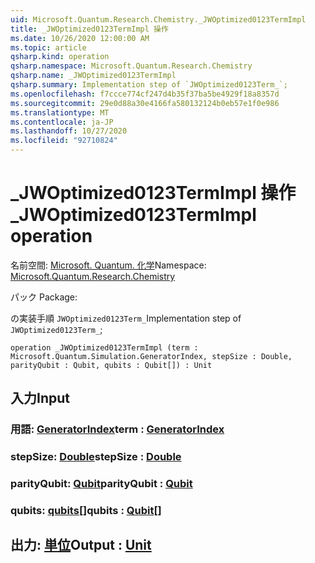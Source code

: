 ```yaml
---
uid: Microsoft.Quantum.Research.Chemistry._JWOptimized0123TermImpl
title: _JWOptimized0123TermImpl 操作
ms.date: 10/26/2020 12:00:00 AM
ms.topic: article
qsharp.kind: operation
qsharp.namespace: Microsoft.Quantum.Research.Chemistry
qsharp.name: _JWOptimized0123TermImpl
qsharp.summary: Implementation step of `JWOptimized0123Term_`;
ms.openlocfilehash: f7ccce774cf247d4b35f37ba5be4929f18a8357d
ms.sourcegitcommit: 29e0d88a30e4166fa580132124b0eb57e1f0e986
ms.translationtype: MT
ms.contentlocale: ja-JP
ms.lasthandoff: 10/27/2020
ms.locfileid: "92710824"
---
```

# <a name="_jwoptimized0123termimpl-operation"></a><span data-ttu-id="303c8-102">_JWOptimized0123TermImpl 操作</span><span class="sxs-lookup"><span data-stu-id="303c8-102">_JWOptimized0123TermImpl operation</span></span>

<span data-ttu-id="303c8-103">名前空間: [Microsoft. Quantum. 化学](xref:Microsoft.Quantum.Research.Chemistry)</span><span class="sxs-lookup"><span data-stu-id="303c8-103">Namespace: [Microsoft.Quantum.Research.Chemistry](xref:Microsoft.Quantum.Research.Chemistry)</span></span>

<span data-ttu-id="303c8-104">パック [](https://nuget.org/packages/)</span><span class="sxs-lookup"><span data-stu-id="303c8-104">Package: [](https://nuget.org/packages/)</span></span>


<span data-ttu-id="303c8-105">の実装手順 `JWOptimized0123Term_`</span><span class="sxs-lookup"><span data-stu-id="303c8-105">Implementation step of `JWOptimized0123Term_`;</span></span>

```qsharp
operation _JWOptimized0123TermImpl (term : Microsoft.Quantum.Simulation.GeneratorIndex, stepSize : Double, parityQubit : Qubit, qubits : Qubit[]) : Unit
```


## <a name="input"></a><span data-ttu-id="303c8-106">入力</span><span class="sxs-lookup"><span data-stu-id="303c8-106">Input</span></span>

### <a name="term--generatorindex"></a><span data-ttu-id="303c8-107">用語: [GeneratorIndex](xref:Microsoft.Quantum.Simulation.GeneratorIndex)</span><span class="sxs-lookup"><span data-stu-id="303c8-107">term : [GeneratorIndex](xref:Microsoft.Quantum.Simulation.GeneratorIndex)</span></span>




### <a name="stepsize--double"></a><span data-ttu-id="303c8-108">stepSize: [Double](xref:microsoft.quantum.lang-ref.double)</span><span class="sxs-lookup"><span data-stu-id="303c8-108">stepSize : [Double](xref:microsoft.quantum.lang-ref.double)</span></span>




### <a name="parityqubit--qubit"></a><span data-ttu-id="303c8-109">parityQubit: [Qubit](xref:microsoft.quantum.lang-ref.qubit)</span><span class="sxs-lookup"><span data-stu-id="303c8-109">parityQubit : [Qubit](xref:microsoft.quantum.lang-ref.qubit)</span></span>




### <a name="qubits--qubit"></a><span data-ttu-id="303c8-110">qubits: [qubits](xref:microsoft.quantum.lang-ref.qubit)[]</span><span class="sxs-lookup"><span data-stu-id="303c8-110">qubits : [Qubit](xref:microsoft.quantum.lang-ref.qubit)[]</span></span>





## <a name="output--unit"></a><span data-ttu-id="303c8-111">出力: [単位](xref:microsoft.quantum.lang-ref.unit)</span><span class="sxs-lookup"><span data-stu-id="303c8-111">Output : [Unit](xref:microsoft.quantum.lang-ref.unit)</span></span>

